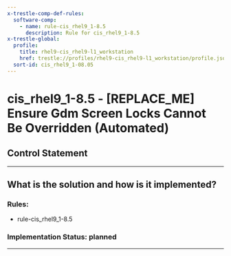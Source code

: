 ```yaml
---
x-trestle-comp-def-rules:
  software-comp:
    - name: rule-cis_rhel9_1-8.5
      description: Rule for cis_rhel9_1-8.5
x-trestle-global:
  profile:
    title: rhel9-cis_rhel9-l1_workstation
    href: trestle://profiles/rhel9-cis_rhel9-l1_workstation/profile.json
  sort-id: cis_rhel9_1-08.05
---
```


# cis_rhel9_1-8.5 - \[REPLACE_ME\] Ensure Gdm Screen Locks Cannot Be Overridden (Automated)

## Control Statement

______________________________________________________________________

## What is the solution and how is it implemented?

<!-- For implementation status enter one of: implemented, partial, planned, alternative, not-applicable -->

<!-- Note that the list of rules under ### Rules: is read-only and changes will not be captured after assembly to JSON -->

<!-- Add control implementation description here for control: cis_rhel9_1-8.5 -->

### Rules:

  - rule-cis_rhel9_1-8.5

### Implementation Status: planned

______________________________________________________________________
